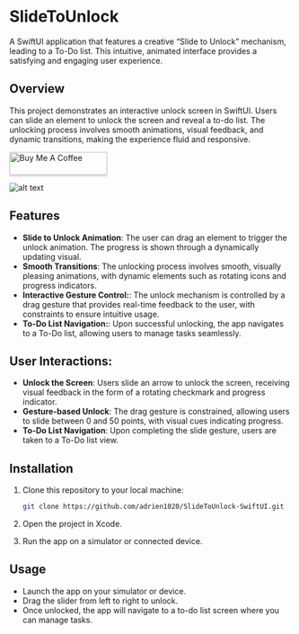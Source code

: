 # SlideToUnlock

A SwiftUI application that features a creative “Slide to Unlock” mechanism, leading to a To-Do list. This intuitive, animated interface provides a satisfying and engaging user experience.<br>

## Overview

This project demonstrates an interactive unlock screen in SwiftUI. Users can slide an element to unlock the screen and reveal a to-do list. The unlocking process involves smooth animations, visual feedback, and dynamic transitions, making the experience fluid and responsive.

<a href="https://www.buymeacoffee.com/adr1021" target="_blank"><img src="https://www.buymeacoffee.com/assets/img/custom_images/orange_img.png" alt="Buy Me A Coffee" style="height: 41px !important;width: 174px !important;box-shadow: 0px 3px 2px 0px rgba(190, 190, 190, 0.5) !important;-webkit-box-shadow: 0px 3px 2px 0px rgba(190, 190, 190, 0.5) !important;" ></a>


![alt text](https://res.cloudinary.com/dhdgnx4mc/image/upload/v1725565543/u8t759vqhielperhsq34.gif)

## Features

- **Slide to Unlock Animation**: The user can drag an element to trigger the unlock animation. The progress is shown through a dynamically updating visual.
- **Smooth Transitions**: The unlocking process involves smooth, visually pleasing animations, with dynamic elements such as rotating icons and progress indicators.
- **Interactive Gesture Control:**: The unlock mechanism is controlled by a drag gesture that provides real-time feedback to the user, with constraints to ensure intuitive usage.
- **To-Do List Navigation:**: Upon successful unlocking, the app navigates to a To-Do list, allowing users to manage tasks seamlessly.

## User Interactions:

- **Unlock the Screen**: Users slide an arrow to unlock the screen, receiving visual feedback in the form of a rotating checkmark and progress indicator.
- **Gesture-based Unlock**: The drag gesture is constrained, allowing users to slide between 0 and 50 points, with visual cues indicating progress.
- **To-Do List Navigation**: Upon completing the slide gesture, users are taken to a To-Do list view.

## Installation

1. Clone this repository to your local machine:

    ```bash
    git clone https://github.com/adrien1020/SlideToUnlock-SwiftUI.git
    ```

2. Open the project in Xcode.

3. Run the app on a simulator or connected device.

## Usage

- Launch the app on your simulator or device.
- Drag the slider from left to right to unlock.
- Once unlocked, the app will navigate to a to-do list screen where you can manage tasks.<br>


